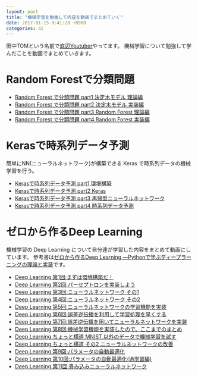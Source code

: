 ```yaml
---
layout: post
title: "機械学習を勉強して内容を動画でまとめていく"
date: 2017-01-15 9:41:28 +0900
categories: ai
---
```


田中TOMという名前で[底辺Youtuber](https://www.youtube.com/channel/UCWXXSB94_CUAYD7XgdLzvBg)やってます。
機械学習について勉強して学んだことを動画でまとめていきます。

# Random Forestで分類問題
- [Random Forest で分類問題 part1 決定木モデル 理論編](https://www.youtube.com/watch?v=fvak-0P79pU)
- [Random Forest で分類問題 part2 決定木モデル 実装編](https://www.youtube.com/watch?v=jCteCniYpAg)
- [Random Forest で分類問題 part3 Random Forest 理論編](https://www.youtube.com/watch?v=VOCEtSahmEo)
- [Random Forest で分類問題 part4 Random Forest 実装編](https://www.youtube.com/watch?v=Hazhkx0rlaM)

# Kerasで時系列データ予測
簡単にNN(ニューラルネットワーク)が構築できる Keras で時系列データの機械学習を行う。

- [Kerasで時系列データ予測 part1 環境構築](https://youtu.be/tHiZOZoRW4s)
- [Kerasで時系列データ予測 part2 Keras](https://youtu.be/o8sakZty7T0)
- [Kerasで時系列データ予測 part3 再帰型ニューラルネットワーク](https://youtu.be/2pK_HIq80Lc)
- [Kerasで時系列データ予測 part4 時系列データ予測](https://youtu.be/yyBp2ihbzg8)

# ゼロから作るDeep Learning
機械学習の Deep Learning について自分達が学習した内容をまとめて動画にしています。
参考書は[ゼロから作るDeep Learning ―Pythonで学ぶディープラーニングの理論と実装](http://amzn.to/2jk39fG)です。

- [Deep Learning 第1回:まずは環境構築だ！](https://www.youtube.com/watch?v=oA6QfWUJj-8)
- [Deep Learning 第2回:パーセプトロンを実装しよう](https://youtu.be/Ic6LLOIsRGY)
- [Deep Learning 第3回:ニューラルネットワーク その1](https://youtu.be/cUBf3g5tfKI)
- [Deep Learning 第4回:ニューラルネットワーク その2](https://www.youtube.com/watch?v=IV0Zr0rGrr8)
- [Deep Learning 第5回:ニューラルネットワークの学習機能を実装](https://youtu.be/XzoUp-JZMy4)
- [Deep Learning 第6回:誤差逆伝播を利用して学習処理を早くする](https://youtu.be/s317jRTetkk)
- [Deep Learning 第7回:誤差逆伝播を用いてニューラルネットワークを実装](https://youtu.be/rNfhxDRFj_o)
- [Deep Learning 第8回:機械学習機能を実装したので、ここまでのまとめ](https://youtu.be/OhlhgHpCLGE)
- [Deep Learning ちょっと横道 MNIST 以外のデータで機械学習を試す](https://youtu.be/56sPpj8tEvQ)
- [Deep Learning ちょっと横道 その2 ニューラルネットワークの改善](https://youtu.be/9uFS_QtQyuI)
- [Deep Learning 第9回:パラメータの自動最適化](https://youtu.be/oTUBS_9TqxQ)
- [Deep Learning 第10回:パラメータの自動最適化(過学習編)](https://youtu.be/XPCO22-duJ8)
- [Deep Learning 第11回:畳み込みニューラルネットワーク](https://www.youtube.com/watch?v=_gJulkYL1jM&feature=youtu.be)
